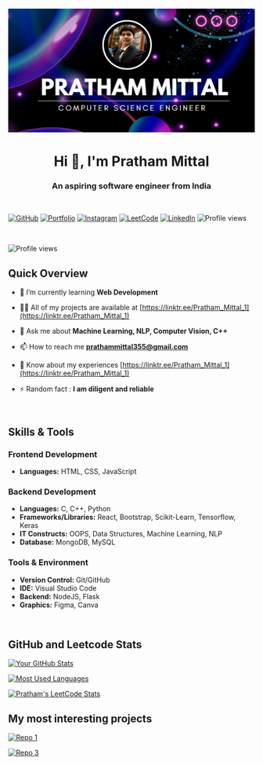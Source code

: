 ![logo](https://github.com/itz-Pratham/itz-Pratham/blob/main/Gitbub%20banner.png)

<h1 align="center">Hi 👋, I'm Pratham Mittal</h1>
<h3 align="center">An aspiring software engineer from India</h3><br/>

[![GitHub](https://img.shields.io/badge/GitHub-Follow-black?style=flat-square&logo=github)](https://github.com/itz-Pratham/)
[![Portfolio](https://img.shields.io/badge/Portfolio-Visit-brightgreen?style=flat-square)](https://github.com/itz-Pratham)
[![Instagram](https://img.shields.io/badge/Instagram-Follow-blue?style=flat-square&logo=instagram)](https://instagram.com/prathammittal355)
[![LeetCode](https://img.shields.io/badge/LeetCode-Profile-orange?style=flat-square&logo=leetcode)](https://leetcode.com/itz_Pratham/)
[![LinkedIn](https://img.shields.io/badge/LinkedIn-Connect-violet?style=flat-square&logo=linkedin)](https://linkedin.com/in/pratham-mittal-4b59a725a)
![Profile views](https://komarev.com/ghpvc/?username=itz-Pratham&color=lightgrey)

<br/>

![Profile views](http://github-profile-summary-cards.vercel.app/api/cards/profile-details?username=itz-Pratham&theme=dark)

## Quick Overview
- 🌱 I’m currently learning **Web Development**

- 👨‍💻 All of my projects are available at [https://linktr.ee/Pratham_Mittal_1](https://linktr.ee/Pratham_Mittal_1)

- 💬 Ask me about **Machine Learning, NLP, Computer Vision, C++**

- 📫 How to reach me **prathammittal355@gmail.com**

- 📄 Know about my experiences [https://linktr.ee/Pratham_Mittal_1](https://linktr.ee/Pratham_Mittal_1)

- ⚡ Random fact : **I am diligent and reliable**
<br/>

## Skills & Tools

### Frontend Development
- **Languages:** HTML, CSS, JavaScript

### Backend Development
- **Languages:** C, C++, Python
- **Frameworks/Libraries:** React, Bootstrap, Scikit-Learn, Tensorflow, Keras
- **IT Constructs:** OOPS, Data Structures, Machine Learning, NLP
- **Database:** MongoDB, MySQL

### Tools & Environment
- **Version Control:** Git/GitHub
- **IDE:** Visual Studio Code
- **Backend:** NodeJS, Flask
- **Graphics:** Figma, Canva
<br/>

## GitHub and Leetcode Stats
[![Your GitHub Stats](https://github-readme-stats.vercel.app/api?username=itz-Pratham&show_icons=true&theme=dark)](https://github.com/itz-Pratham/)

[![Most Used Languages](https://github-readme-stats.vercel.app/api/top-langs?username=itz-Pratham&show_icons=true&theme=dark)](https://github.com/itz-Pratham/)

[![Pratham's LeetCode Stats](https://leetcode-stats.vercel.app/api?username=itz_Pratham&theme=dark&border=white)](https://leetcode.com/itz_Pratham/)

## My most interesting projects

<a href="https://github.com/itz-Pratham/Sentiment_Analysis_Amazon">![Repo 1](https://github-readme-stats.vercel.app/api/pin/?username=itz-Pratham&repo=Sentiment_Analysis_Amazon&theme=dark)</a>
<!-- <a href="https://github.com/itz-Pratham/Transaction_Analysis">![Repo 2](https://github-readme-stats.vercel.app/api/pin/?username=itz-Pratham&repo=Transaction_Analysis&theme=dark)</a> -->
<a href="https://github.com/itz-Pratham/A2Z-DSA-Sheet-Solution">![Repo 3](https://github-readme-stats.vercel.app/api/pin/?username=itz-Pratham&repo=A2Z-DSA-Sheet-Solution&theme=dark)</a>
<!--<a href="https://github.com/itz-Pratham/EventVerse">![Repo 4](https://github-readme-stats.vercel.app/api/pin/?username=itz-Pratham&repo=EventVerse&theme=dark)</a>-->

<!--**itz-Pratham/itz-Pratham** is a ✨ _special_ ✨ repository because its `README.md` (this file) appears on your GitHub profile.-->

